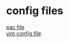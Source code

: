# config files
[pac file](https://github.com/godontop/conf/blob/master/autoproxy.pac)  
[vim config file](https://github.com/godontop/conf/blob/master/.vimrc)